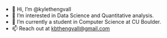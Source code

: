 - 👋 Hi, I’m @kylethengvall
- 👀 I’m interested in Data Science and Quantitative analysis.
- 🌱 I’m currently a student in Computer Science at CU Boulder.
- 📫 Reach out at kbthengvall@gmail.com

<!---
kylethengvall/kylethengvall is a ✨ special ✨ repository because its `README.md` (this file) appears on your GitHub profile.
You can click the Preview link to take a look at your changes.
--->
